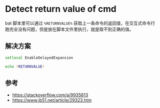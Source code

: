 # Detect return value of cmd

bat 脚本里可以通过 `%RETURNVALUE%` 获取上一条命令的返回值，在交互式命令行跑完全没有问题，但是放在脚本文件里执行，就是取不到正确的值。

## 解决方案

```bat
setlocal EnableDelayedExpansion

echo !RETURNVALUE!
```


## 参考

* https://stackoverflow.com/a/9935813
* https://www.jb51.net/article/29323.htm
